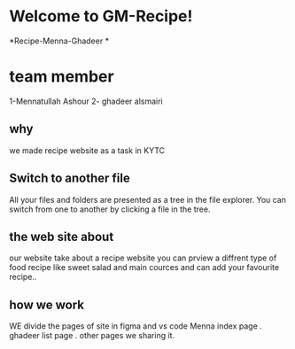  

# Welcome to GM-Recipe!

*Recipe-Menna-Ghadeer *


# team member

1-Mennatullah Ashour 
2- ghadeer alsmairi

## why

we made recipe website  as a task in KYTC 

## Switch to another file

All your files and folders are presented as a tree in the file explorer. You can switch from one to another by clicking a file in the tree.




## the web site about 

our website take about a recipe website you can prview a diffrent type of  food recipe like sweet salad and main cources and can add your favourite recipe..

## how we work

WE  divide the pages of site in  figma and vs code 
 Menna index page .
 ghadeer list page .
 other pages we sharing it.


 

